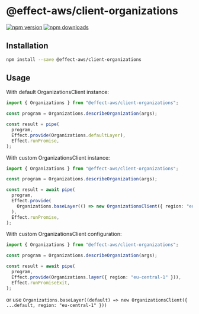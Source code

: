 # @effect-aws/client-organizations

[![npm version](https://img.shields.io/npm/v/%40effect-aws%2Fclient-organizations?color=brightgreen&label=npm%20package)](https://www.npmjs.com/package/@effect-aws/client-organizations)
[![npm downloads](https://img.shields.io/npm/dm/%40effect-aws%2Fclient-organizations)](https://www.npmjs.com/package/@effect-aws/client-organizations)

## Installation

```bash
npm install --save @effect-aws/client-organizations
```

## Usage

With default OrganizationsClient instance:

```typescript
import { Organizations } from "@effect-aws/client-organizations";

const program = Organizations.describeOrganization(args);

const result = pipe(
  program,
  Effect.provide(Organizations.defaultLayer),
  Effect.runPromise,
);
```

With custom OrganizationsClient instance:

```typescript
import { Organizations } from "@effect-aws/client-organizations";

const program = Organizations.describeOrganization(args);

const result = await pipe(
  program,
  Effect.provide(
    Organizations.baseLayer(() => new OrganizationsClient({ region: "eu-central-1" })),
  ),
  Effect.runPromise,
);
```

With custom OrganizationsClient configuration:

```typescript
import { Organizations } from "@effect-aws/client-organizations";

const program = Organizations.describeOrganization(args);

const result = await pipe(
  program,
  Effect.provide(Organizations.layer({ region: "eu-central-1" })),
  Effect.runPromiseExit,
);
```

or use `Organizations.baseLayer((default) => new OrganizationsClient({ ...default, region: "eu-central-1" }))`
